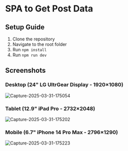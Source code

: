 # SPA to Get Post Data

## Setup Guide
1. Clone the repository
2. Navigate to the root folder
3. Run `npm install`
4. Run `npm run dev` 

## Screenshots

### Desktop (24" LG UltrGear Display - 1920×1080)
![Capture-2025-03-31-175054](https://github.com/user-attachments/assets/bd576cf3-6f56-43f8-ac69-bcecc766aaab)

### Tablet (12.9" iPad Pro - 2732×2048)
![Capture-2025-03-31-175202](https://github.com/user-attachments/assets/2fa046dd-d571-4c8c-a5d3-f20c43ec67e1)

### Mobile (6.7" iPhone 14 Pro Max - 2796×1290)
![Capture-2025-03-31-175223](https://github.com/user-attachments/assets/049193a5-b0e5-4c9a-a4bd-7707faebec18)
